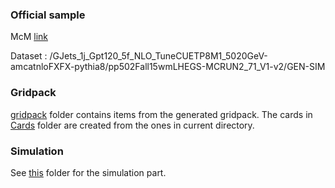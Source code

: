 ### Official sample

McM [link](https://cms-pdmv.cern.ch/mcm/requests?prepid=HIN-pp502Fall15wmLHEGS-00005)

Dataset : /GJets_1j_Gpt120_5f_NLO_TuneCUETP8M1_5020GeV-amcatnloFXFX-pythia8/pp502Fall15wmLHEGS-MCRUN2_71_V1-v2/GEN-SIM

### Gridpack

[gridpack](gridpack/) folder contains items from the generated gridpack. The cards in [Cards](gridpack/process/Cards/) folder are created from the ones in current directory.

### Simulation

See [this](../../../../sim/Madgraph/GJets_1j_Gpt120_5f_NLO/) folder for the simulation part.
